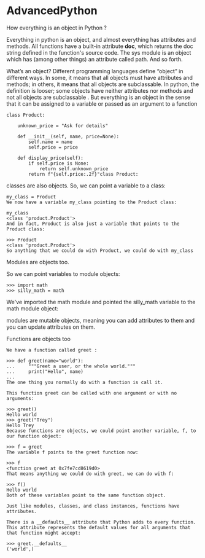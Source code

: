 # AdvancedPython

How everything is an object in Python ?

Everything in python is an object, and almost everything has attributes and methods. All functions have a built-in attribute __doc__, which returns the doc string defined in the function's source code. The sys module is an object which has (among other things) an attribute called path. And so forth. 

What’s an object? Different programming languages define “object” in different ways. In some, it means that all objects must have attributes and methods; in others, it means that all objects are subclassable. In python, the definition is looser; some objects have neither attributes nor methods and not all objects are subclassable . But everything is an object in the sense that it can be assigned to a variable or passed as an argument to a function

```
class Product:

    unknown_price = "Ask for details"

    def __init__(self, name, price=None):
        self.name = name
        self.price = price

    def display_price(self):
        if self.price is None:
            return self.unknown_price
        return f"{self.price:.2f}"class Product:

  ```
classes are also objects. So, we can point a variable to a class:

``` 
my_class = Product
We now have a variable my_class pointing to the Product class:

my_class
<class 'product.Product'>
And in fact, Product is also just a variable that points to the Product class:

>>> Product
<class 'product.Product'>
So anything that we could do with Product, we could do with my_class

```
Modules are objects too.

So we can point variables to module objects:
```
>>> import math
>>> silly_math = math
```
We've imported the math module and pointed the silly_math variable to the math module object:

modules are mutable objects, meaning you can add attributes to them and you can update attributes on them.
 
Functions are objects too
```
We have a function called greet :

>>> def greet(name="world"):
...     """Greet a user, or the whole world."""
...     print("Hello", name)
...
The one thing you normally do with a function is call it.

This function greet can be called with one argument or with no arguments:

>>> greet()
Hello world
>>> greet("Trey")
Hello Trey
Because functions are objects, we could point another variable, f, to our function object:

>>> f = greet
The variable f points to the greet function now:

>>> f
<function greet at 0x7fe7cd8619d0>
That means anything we could do with greet, we can do with f:

>>> f()
Hello world
Both of these variables point to the same function object.

Just like modules, classes, and class instances, functions have attributes.

There is a __defaults__ attribute that Python adds to every function. This attribute represents the default values for all arguments that that function might accept:

>>> greet.__defaults__
('world',)

```
 
